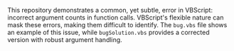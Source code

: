 This repository demonstrates a common, yet subtle, error in VBScript: incorrect argument counts in function calls.  VBScript's flexible nature can mask these errors, making them difficult to identify. The `bug.vbs` file shows an example of this issue, while `bugSolution.vbs` provides a corrected version with robust argument handling.